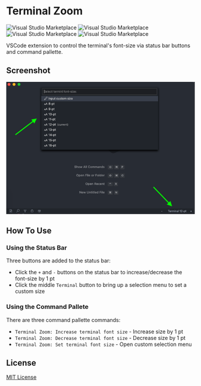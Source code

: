 # Terminal Zoom

![Visual Studio Marketplace](https://vsmarketplacebadge.apphb.com/version-short/trybick.terminal-zoom.svg)
![Visual Studio Marketplace](https://vsmarketplacebadge.apphb.com/rating-short/trybick.terminal-zoom.svg)
![Visual Studio Marketplace](https://vsmarketplacebadge.apphb.com/installs/trybick.terminal-zoom.svg)
![Visual Studio Marketplace](https://vsmarketplacebadge.apphb.com/downloads/trybick.terminal-zoom.svg)

VSCode extension to control the terminal's font-size via status bar buttons and command pallette.

## Screenshot

![screenshot](https://github.com/trybick/vscode-terminal-zoom/raw/master/images/screenshot.png)

## How To Use

### Using the Status Bar

Three buttons are added to the status bar:

- Click the `+` and `-` buttons on the status bar to increase/decrease the font-size by 1 pt
- Click the middle `Terminal` button to bring up a selection menu to set a custom size

### Using the Command Pallete

There are three command pallette commands:

- `Terminal Zoom: Increase terminal font size` - Increase size by 1 pt
- `Terminal Zoom: Decrease terminal font size` - Decrease size by 1 pt
- `Terminal Zoom: Set terminal font size` - Open custom selection menu

## License

[MIT License](https://github.com/trybick/vscode-terminal-zoom/blob/master/LICENSE)

